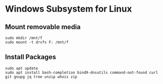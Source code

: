 # Windows Subsystem for Linux

## Mount removable media

```
sudo mkdir /mnt/f
sudo mount -t drvfs F: /mnt/f
```

## Install Packages

```
sudo apt update
sudo apt install bash-completion bind9-dnsutils command-not-found curl git gnupg jq tree unzip whois zip
```
